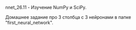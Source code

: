 nnet_26.11 - Изучение NumPy и SciPy.

Домашнее задание про 3 столбца с 3 нейронами в папке "first_neural_network".
